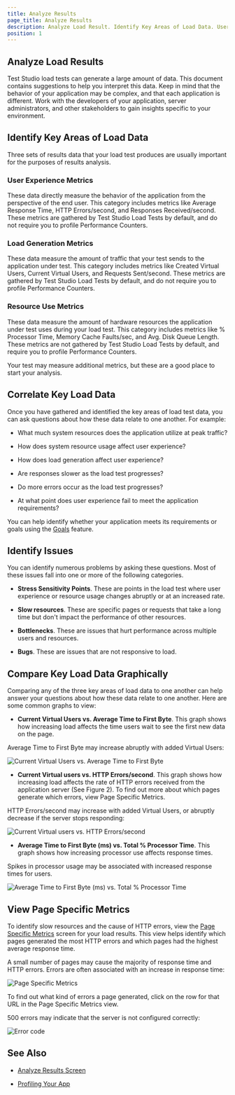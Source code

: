 ```yaml
---
title: Analyze Results
page_title: Analyze Results
description: Analyze Load Result. Identify Key Areas of Load Data. User Experience Metrics. Load Generation Metrics. Resource Use Metrics. Correlate Key Load Data. Identify Issues based on the load test runs results. View Page Specific Metrics. 
position: 1
---
```

## Analyze Load Results

Test Studio load tests can generate a large amount of data. This document contains suggestions to help you interpret this data. Keep in mind that the behavior of your application may be complex, and that each application is different. Work with the developers of your application, server administrators, and other stakeholders to gain insights specific to your environment.

## Identify Key Areas of Load Data

Three sets of results data that your load test produces are usually important for the purposes of results analysis.

### User Experience Metrics

These data directly measure the behavior of the application from the perspective of the end user. This category includes metrics like Average Response Time, HTTP Errors/second, and Responses Received/second. These metrics are gathered by Test Studio Load Tests by default, and do not require you to profile Performance Counters.

### Load Generation Metrics

These data measure the amount of traffic that your test sends to the application under test. This category includes metrics like Created Virtual Users, Current Virtual Users, and Requests Sent/second. These metrics are gathered by Test Studio Load Tests by default, and do not require you to profile Performance Counters.

### Resource Use Metrics

These data measure the amount of hardware resources the application under test uses during your load test. This category includes metrics like % Processor Time, Memory Cache Faults/sec, and Avg. Disk Queue Length. These metrics are not gathered by Test Studio Load Tests by default, and require you to profile Performance Counters.

Your test may measure additional metrics, but these are a good place to start your analysis.

## Correlate Key Load Data

Once you have gathered and identified the key areas of load test data, you can ask questions about how these data relate to one another. For example:

* What much system resources does the application utilize at peak traffic?

* How does system resource usage affect user experience? 

* How does load generation affect user experience?

* Are responses slower as the load test progresses?

* Do more errors occur as the load test progresses?

* At what point does user experience fail to meet the application requirements? 

You can help identify whether your application meets its requirements or goals using the <a href="/features/testing-types/load-testing/running-tests" target="_blank">Goals</a> feature.

## Identify Issues

You can identify numerous problems by asking these questions. Most of these issues fall into one or more of the following categories.

* **Stress Sensitivity Points**. These are points in the load test where user experience or resource usage changes abruptly or at an increased rate.

* **Slow resources**. These are specific pages or requests that take a long time but don't impact the performance of other resources.

* **Bottlenecks**. These are issues that hurt performance across multiple users and resources.

* **Bugs**. These are issues that are not responsive to load.

## Compare Key Load Data Graphically

Comparing any of the three key areas of load data to one another can help answer your questions about how these data relate to one another. Here are some common graphs to view:

* **Current Virtual Users vs. Average Time to First Byte**. This graph shows how increasing load affects the time users wait to see the first new data on the page. 

Average Time to First Byte may increase abruptly with added Virtual Users:

![Current Virtual Users vs. Average Time to First Byte][1]

* **Current Virtual users vs. HTTP Errors/second**. This graph shows how increasing load affects the rate of HTTP errors received from the application server (See Figure 2). To find out more about which pages generate which errors, view Page Specific Metrics.

HTTP Errors/second may increase with added Virtual Users, or abruptly decrease if the server stops responding:

![Current Virtual users vs. HTTP Errors/second][2]

* **Average Time to First Byte (ms) vs. Total % Processor Time**. This graph shows how increasing processor use affects response times.

Spikes in processor usage may be associated with increased response times for users.

![Average Time to First Byte (ms) vs. Total % Processor Time][3]

## View Page Specific Metrics

To identify slow resources and the cause of HTTP errors, view the <a href="/features/testing-types/load-testing/analyzing-results" target="_blank">Page Specific Metrics</a> screen for your load results. This view helps identify which pages generated the most HTTP errors and which pages had the highest average response time.

A small number of pages may cause the majority of response time and HTTP errors. Errors are often associated with an increase in response time:

![Page Specific Metrics][4]

To find out what kind of errors a page generated, click on the row for that URL in the Page Specific Metrics view.

500 errors may indicate that the server is not configured correctly:

![Error code][5]

## See Also

* <a href="/features/testing-types/load-testing/analyzing-results" target="_blank">Analyze Results Screen</a>

* <a href="/knowledge-base/load-testing-kb/profiling-your-app" target="_blank">Profiling Your App</a>

[1]: /img/knowledge-base/load-testing-kb/analyze-results/fig1.png
[2]: /img/knowledge-base/load-testing-kb/analyze-results/fig2.png
[3]: /img/knowledge-base/load-testing-kb/analyze-results/fig3.png
[4]: /img/knowledge-base/load-testing-kb/analyze-results/fig4.png
[5]: /img/knowledge-base/load-testing-kb/analyze-results/fig5.png

